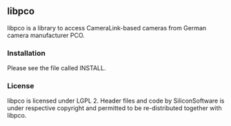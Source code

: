 ## libpco

libpco is a library to access CameraLink-based cameras from German camera
manufacturer PCO.


### Installation

Please see the file called INSTALL.


### License

libpco is licensed under LGPL 2. Header files and code by
SiliconSoftware is under respective copyright and permitted to be re-distributed
together with libpco.
